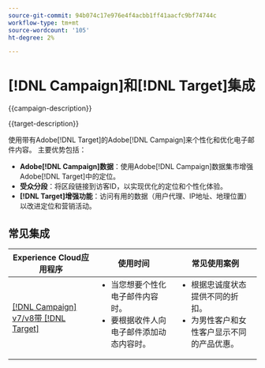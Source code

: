 ```yaml
---
source-git-commit: 94b074c17e976e4f4acbb1ff41aacfc9bf74744c
workflow-type: tm+mt
source-wordcount: '105'
ht-degree: 2%

---
```



# [!DNL Campaign]和[!DNL Target]集成

{{campaign-description}}

{{target-description}}

使用带有Adobe[!DNL Target]的Adobe[!DNL Campaign]来个性化和优化电子邮件内容。 主要优势包括：

+ **Adobe[!DNL Campaign]数据**：使用Adobe[!DNL Campaign]数据集市增强Adobe[!DNL Target]中的定位。
+ **受众分段**：将区段链接到访客ID，以实现优化的定位和个性化体验。
+ **[!DNL Target]增强功能**：访问有用的数据（用户代理、IP地址、地理位置）以改进定位和营销活动。

## 常见集成

<table>
    <thead>
        <tr>
            <th>Experience Cloud应用程序</th>
            <th>使用时间</th>
            <th>常见使用案例</th>
        </tr>
    </thead>
    <tbody>
        <tr>
            <td><a href="https://experienceleague.adobe.com/docs/campaign-classic-learn/tutorials/integrating/target-integration.html" target="_blank" rel="noreferrer">[!DNL Campaign] v7/v8带 [!DNL Target]</a></td>
            <td>
                <ul style="margin-top: 0;">
                    <li>当您想要个性化电子邮件内容时。</li>
                    <li>要根据收件人向电子邮件添加动态内容时。</li>
                </ul>
            </td>
            <td>
              <ul style="margin-top: 0;">
                <li>根据忠诚度状态提供不同的折扣。 </li>
                <li>为男性客户和女性客户显示不同的产品优惠。
              </ul>
            </td>
        </tr>     
    </tbody>          
</table>

